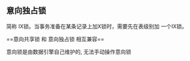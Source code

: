 ## 意向独占锁

简称 IX锁。当事务准备在某条记录上加X锁时，需要先在表级别加 ⼀个IX锁。



==意向共享锁  和  意向独占锁  相互兼容==



意向锁是由数据引擎自己维护的, 无法手动操作意向锁


